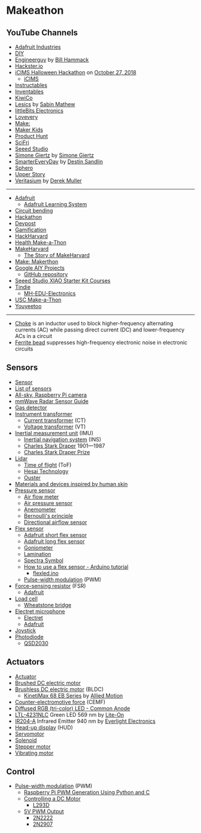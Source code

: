 # Makeathon
## YouTube Channels
* [Adafruit Industries](https://www.youtube.com/@adafruit)
* [DIY](https://www.youtube.com/@diytv)
* [Engineerguy](https://www.youtube.com/@engineerguyvideo) by [Bill Hammack](https://en.wikipedia.org/wiki/Bill_Hammack)
* [Hackster.io](https://www.youtube.com/@HacksterIo)
* [iCIMS Halloween Hackathon](https://www.youtube.com/watch?v=guMeD6ama5Q) on [October 27, 2018](https://www.icims.com/company/newsroom/icims-to-host-halloween-hackathon-at-bell-works/)
  * [iCIMS](https://en.wikipedia.org/wiki/ICIMS)
* [Instructables](https://www.youtube.com/@instructables)
* [Inventables](https://www.youtube.com/@inventables)
* [KiwiCo](https://www.youtube.com/@KiwiCo)
* [Lesics](https://www.youtube.com/@Lesics) by [Sabin Mathew](https://www.linkedin.com/in/sabin-mathew/)
* [littleBits Electronics](https://www.youtube.com/@littleBitsElectronics)
* [Lovevery](https://www.youtube.com/@Lovevery)
* [Make:](https://www.youtube.com/@MAKE)
* [Maker Kids](https://www.youtube.com/@makerkids)
* [Product Hunt](https://www.youtube.com/@product_hunt)
* [SciFri](https://www.youtube.com/@scifri)
* [Seeed Studio](https://www.youtube.com/@SeeedStudioSZ)
* [Simone Giertz](https://www.youtube.com/@simonegiertz) by [Simone Giertz](https://en.wikipedia.org/wiki/Simone_Giertz)
* [SmarterEveryDay](https://www.youtube.com/@smartereveryday/) by [Destin Sandlin](https://en.wikipedia.org/wiki/Destin_Sandlin)
* [Sphero](https://www.youtube.com/@gosphero)
* [Upper Story](https://www.youtube.com/@upperstory)
* [Veritasium](https://www.youtube.com/@veritasium) by [Derek Muller](https://en.wikipedia.org/wiki/Derek_Muller)
---
* [Adafruit](https://en.wikipedia.org/wiki/Adafruit_Industries)
  * [Adafruit Learning System](https://learn.adafruit.com/)
* [Circuit bending](https://en.wikipedia.org/wiki/Circuit_bending)
* [Hackathon](https://en.wikipedia.org/wiki/Hackathon)
* [Devpost](https://en.wikipedia.org/wiki/Devpost)
* [Gamification](https://en.wikipedia.org/wiki/Gamification)
* [HackHarvard](https://hackharvard.io/)
* [Health Make-a-Thon](https://healthmakerlab.medicine.illinois.edu/)
* [MakeHarvard](https://makeharvard.io/)
  * [The Story of MakeHarvard](https://medium.com/@camakk/the-story-of-makeharvard-e51e1fe12549)
* [Make: Makerthon](https://makezine.com/tag/makerthon/)
* [Google AIY Projects](https://aiyprojects.withgoogle.com/)
  * [GitHub repository](https://github.com/google/aiyprojects-raspbian)
* [Seeed Studio XIAO Starter Kit Courses](https://wiki.seeedstudio.com/XIAO-Kit-Courses/)
* [Tindie](https://www.tindie.com/)
  * [MH-EDU-Electronics](https://www.tindie.com/stores/mh-edu/)
* [USC Make-a-Thon](https://www.uscmakeathon.com/)
* [Youyeetoo](https://www.youyeetoo.com/)
---
* [Choke](https://en.wikipedia.org/wiki/Choke_(electronics)) is an inductor used to block higher-frequency alternating currents (AC) while passing direct current (DC) and lower-frequency ACs in a circuit
* [Ferrite bead](https://en.wikipedia.org/wiki/Ferrite_bead) suppresses high-frequency electronic noise in electronic circuits
## Sensors
* [Sensor](https://en.wikipedia.org/wiki/Sensor)
* [List of sensors](https://en.wikipedia.org/wiki/List_of_sensors)
* [All-sky, Raspberry Pi camera](https://spectrum.ieee.org/all-sky-camera)
* [mmWave Radar Sensor Guide](https://wiki.seeedstudio.com/mmwave_radar_Intro/)
* [Gas detector](https://en.wikipedia.org/wiki/Gas_detector)
* [Instrument transformer](https://en.wikipedia.org/wiki/Instrument_transformer)
  * [Current transformer](https://en.wikipedia.org/wiki/Current_transformer) (CT)
  * [Voltage transformer](https://en.wikipedia.org/wiki/Voltage_transformer) (VT)
* [Inertial measurement unit](https://en.wikipedia.org/wiki/Inertial_measurement_unit) (IMU)
  * [Inertial navigation system](https://en.wikipedia.org/wiki/Inertial_navigation_system) (INS)
  * [Charles Stark Draper](https://en.wikipedia.org/wiki/Charles_Stark_Draper) 1901&mdash;1987
  * [Charles Stark Draper Prize](https://en.wikipedia.org/wiki/Charles_Stark_Draper_Prize)
* [Lidar](https://en.wikipedia.org/wiki/Lidar)
  * [Time of flight](https://en.wikipedia.org/wiki/Time_of_flight) (ToF)
  * [Hesai Technology](https://www.hesaitech.com/)
  * [Ouster](https://en.wikipedia.org/wiki/Ouster_(company))
* [Materials and devices inspired by human skin](https://baogroup.stanford.edu/)
* [Pressure sensor](https://en.wikipedia.org/wiki/Pressure_sensor)
  * [Air flow meter](https://en.wikipedia.org/wiki/Air_flow_meter)
  * [Air pressure sensor](https://sensorkit.arduino.cc/sensorkit/module/lessons/lesson/07-the-air-pressure-sensor)  
  * [Anemometer](https://en.wikipedia.org/wiki/Anemometer)
  * [Bernoulli's principle](https://en.wikipedia.org/wiki/Bernoulli%27s_principle)
  * [Directional airflow sensor](https://www.degreec.com/directional-airflow-sensor/)
* [Flex sensor](https://en.wikipedia.org/wiki/Flex_sensor)
  * [Adafruit short flex sensor](https://www.adafruit.com/product/1070)
  * [Adafruit long flex sensor](https://www.adafruit.com/product/182)
  * [Goniometer](https://en.wikipedia.org/wiki/Goniometer)
  * [Lamination](https://en.wikipedia.org/wiki/Lamination)
  * [Spectra Symbol](https://www.spectrasymbol.com/)
  * [How to use a flex sensor - Arduino tutorial](https://www.instructables.com/How-to-use-a-Flex-Sensor-Arduino-Tutorial/)
    * [flexled.ino](/make/flexled.ino)
  * [Pulse-width modulation](https://en.wikipedia.org/wiki/Pulse-width_modulation) (PWM)
* [Force-sensing resistor](https://en.wikipedia.org/wiki/Force-sensing_resistor) (FSR)
  * [Adafruit](https://learn.adafruit.com/force-sensitive-resistor-fsr)
* [Load cell](https://en.wikipedia.org/wiki/Load_cell)
  * [Wheatstone bridge](https://en.wikipedia.org/wiki/Wheatstone_bridge)
* [Electret microphone](https://en.wikipedia.org/wiki/Electret_microphone)
  * [Electret](https://en.wikipedia.org/wiki/Electret)
  * [Adafruit](https://www.adafruit.com/product/1935)
* [Joystick](https://en.wikipedia.org/wiki/Joystick)
* [Photodiode](https://en.wikipedia.org/wiki/Photodiode)
  * [QSD2030](https://www.onsemi.com/pdf/datasheet/qsd2030-d.pdf)
## Actuators
* [Actuator](https://en.wikipedia.org/wiki/Actuator)
* [Brushed DC electric motor](https://en.wikipedia.org/wiki/Brushed_DC_electric_motor)
* [Brushless DC electric motor](https://en.wikipedia.org/wiki/Brushless_DC_electric_motor) (BLDC)
  * [KinetiMax 68 EB Series](https://www.alliedmotion.com/wp-content/uploads/datasheets/Allied_Motion_Datasheet-KMX68_20171117.pdf) by [Allied Motion](https://en.wikipedia.org/wiki/Allied_Motion_Technologies)
* [Counter-electromotive force](https://en.wikipedia.org/wiki/Counter-electromotive_force) (CEMF)
* [Diffused RGB (tri-color) LED - Common Anode](https://www.adafruit.com/product/159)
* [LTL-4231NLC](https://www.digikey.com/en/products/detail/liteon/LTL-4231NLC/3198529) Green LED 569 nm by [Lite-On](https://en.wikipedia.org/wiki/Lite-On)
* [IR204-A](https://www.digikey.com/en/products/detail/everlight-electronics-co-ltd/IR204-A/2675566) Infrared Emitter 940 nm by [Everlight Electronics](https://en.wikipedia.org/wiki/Everlight_Electronics)
* [Head-up display](https://en.wikipedia.org/wiki/Head-up_display) (HUD)
* [Servomotor](https://en.wikipedia.org/wiki/Servomotor)
* [Solenoid](https://en.wikipedia.org/wiki/Solenoid)
* [Stepper motor](https://en.wikipedia.org/wiki/Stepper_motor)
* [Vibrating motor](https://www.adafruit.com/product/1201)
## Control
* [Pulse-width modulation](https://en.wikipedia.org/wiki/Pulse-width_modulation) (PWM)
  * [Raspberry Pi PWM Generation Using Python and C](https://www.electronicwings.com/raspberry-pi/raspberry-pi-pwm-generation-using-python-and-c)
  * [Controlling a DC Motor](https://learn.adafruit.com/adafruit-raspberry-pi-lesson-9-controlling-a-dc-motor)
    * [L293D](https://learn.adafruit.com/adafruit-arduino-lesson-15-dc-motor-reversing/lm293d)
  * [5V PWM Output](https://forums.raspberrypi.com/viewtopic.php?t=330689)
    * [2N2222](https://en.wikipedia.org/wiki/2N2222)
    * [2N2907](https://en.wikipedia.org/wiki/2N2907)
